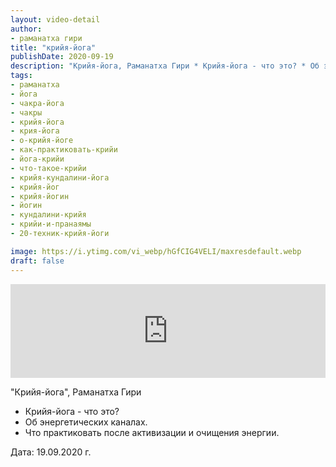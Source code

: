 ```yaml
---
layout: video-detail
author:
- раманатха гири
title: "крийя-йога"
publishDate: 2020-09-19
description: "Крийя-йога, Раманатха Гири * Крийя-йога - что это? * Об энергетических каналах. * Что практиковать после активизации и очищения энергии.   Дата  19.09.2020 г."
tags: 
- раманатха
- йога
- чакра-йога
- чакры
- крийя-йога
- крия-йога
- о-крийя-йоге
- как-практиковать-крийи
- йога-крийи
- что-такое-крийи
- крийя-кундалини-йога
- крийя-йог
- крийя-йогин
- йогин
- кундалини-крийя
- крийи-и-пранаямы
- 20-техник-крийя-йоги

image: https://i.ytimg.com/vi_webp/hGfCIG4VELI/maxresdefault.webp
draft: false
---
```


<iframe width="100%" src="https://www.youtube.com/embed/hGfCIG4VELI" frameborder="0" allowfullscreen=""></iframe> 

 "Крийя-йога", Раманатха Гири

* Крийя-йога - что это?
* Об энергетических каналах.
* Что практиковать после активизации и очищения энергии.

  
 Дата: 19.09.2020 г.

  

 